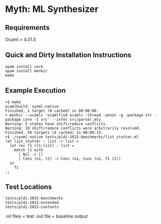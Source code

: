 Myth: ML Synthesizer
====================

Requirements
------------

Ocaml > 4.01.0

Quick and Dirty Installation Instructions
-----------------------------------------

    opam install core
    opam install menhir
    make

Example Execution
-----------------

    >$ make
    ocamlbuild  synml.native
    Finished, 1 target (0 cached) in 00:00:00.
    + menhir --ocamlc 'ocamlfind ocamlc -thread -annot -g -package str -package core -I src' --infer src/parser.mly
    Warning: 5 states have shift/reduce conflicts.
    Warning: 19 shift/reduce conflicts were arbitrarily resolved.
    Finished, 58 targets (0 cached) in 00:00:15.
    >$ ./synml.native tests/pldi-2015-benchmarks/list_stutter.ml
    let list_stutter : list -> list =
      let rec f1 (l1:list) : list =
        match l1 with
          | Nil -> []
          | Cons (n1, l2) -> Cons (n1, Cons (n1, f1 l2))
      in
        f1
    ;;

Test Locations
--------------

    tests/pldi-2015-benchmarks
    tests/pldi-2015-extended
    tests/pldi-2015-contexts

.ml files = test
.out file = baseline output
